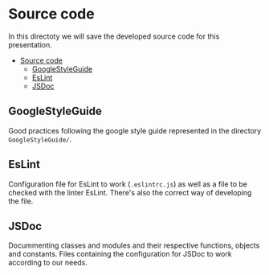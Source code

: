 # Source code

In this directoty we will save the developed source code for this presentation.

- [Source code](#source-code)
  - [GoogleStyleGuide](#googlestyleguide)
  - [EsLint](#eslint)
  - [JSDoc](#jsdoc)

## GoogleStyleGuide

Good practices following the google style guide represented in the directory `GoogleStyleGuide/`.

## EsLint

Configuration file for EsLint to work (`.eslintrc.js`) as well as a file to be
checked with the linter EsLint. There's also the correct way of developing the file.

## JSDoc

Docummenting classes and modules and their respective functions, objects and constants.
Files containing the configuration for JSDoc to work according to our needs.
